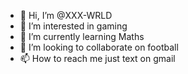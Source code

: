 - 👋 Hi, I’m @XXX-WRLD
- 👀 I’m interested in gaming 
- 🌱 I’m currently learning Maths
- 💞️ I’m looking to collaborate on football 
- 📫 How to reach me just text on gmail

<!---
XXX-WRLD/XXX-WRLD is a ✨ special ✨ repository because its `README.md` (this file) appears on your GitHub profile.
You can click the Preview link to take a look at your changes.
--->
